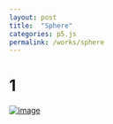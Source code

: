 ```yaml
---
layout: post
title:  "Sphere"
categories: p5.js
permalink: /works/sphere
---
```

# 1
[![image](https://kazufumiw.github.io/generativeplayground/images/sphere.png)](https://kazufumiw.github.io/generativeplayground/sphere/)
